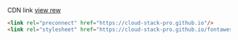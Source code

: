 CDN link [view rew](/pro.min.css)
``` html
<link rel="preconnect" href="https://cloud-stack-pro.github.io"/>
<link rel="stylesheet" href="https://cloud-stack-pro.github.io/fontawesome/pro.min.css" crossorigin="anonymous"/>
```
